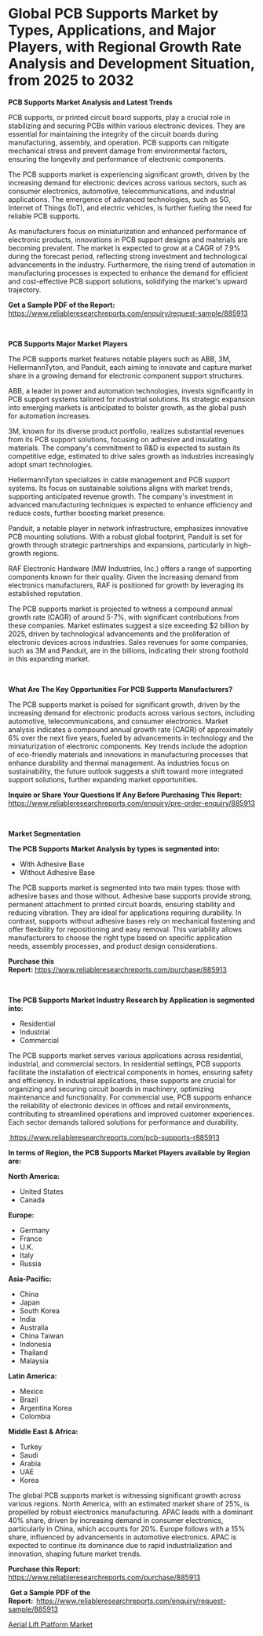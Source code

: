 <p><h1>Global PCB Supports Market by Types, Applications, and Major Players, with Regional Growth Rate Analysis and Development Situation, from 2025 to 2032</h1></p><p><strong>PCB Supports Market Analysis and Latest Trends</strong></p>
<p><p>PCB supports, or printed circuit board supports, play a crucial role in stabilizing and securing PCBs within various electronic devices. They are essential for maintaining the integrity of the circuit boards during manufacturing, assembly, and operation. PCB supports can mitigate mechanical stress and prevent damage from environmental factors, ensuring the longevity and performance of electronic components.</p><p>The PCB supports market is experiencing significant growth, driven by the increasing demand for electronic devices across various sectors, such as consumer electronics, automotive, telecommunications, and industrial applications. The emergence of advanced technologies, such as 5G, Internet of Things (IoT), and electric vehicles, is further fueling the need for reliable PCB supports.</p><p>As manufacturers focus on miniaturization and enhanced performance of electronic products, innovations in PCB support designs and materials are becoming prevalent. The market is expected to grow at a CAGR of 7.9% during the forecast period, reflecting strong investment and technological advancements in the industry. Furthermore, the rising trend of automation in manufacturing processes is expected to enhance the demand for efficient and cost-effective PCB support solutions, solidifying the market's upward trajectory.</p></p>
<p><strong>Get a Sample PDF of the Report:&nbsp;</strong> <a href="https://www.reliableresearchreports.com/enquiry/request-sample/885913?utm_campaign=2794&utm_medium=2&utm_source=Github&utm_content=ia&utm_term=10042025&utm_id=pcb-supports">https://www.reliableresearchreports.com/enquiry/request-sample/885913</a></p>
<p>&nbsp;</p>
<p><strong>PCB Supports Major Market Players</strong></p>
<p><p>The PCB supports market features notable players such as ABB, 3M, HellermannTyton, and Panduit, each aiming to innovate and capture market share in a growing demand for electronic component support structures.</p><p>ABB, a leader in power and automation technologies, invests significantly in PCB support systems tailored for industrial solutions. Its strategic expansion into emerging markets is anticipated to bolster growth, as the global push for automation increases.</p><p>3M, known for its diverse product portfolio, realizes substantial revenues from its PCB support solutions, focusing on adhesive and insulating materials. The company's commitment to R&D is expected to sustain its competitive edge, estimated to drive sales growth as industries increasingly adopt smart technologies.</p><p>HellermannTyton specializes in cable management and PCB support systems. Its focus on sustainable solutions aligns with market trends, supporting anticipated revenue growth. The company's investment in advanced manufacturing techniques is expected to enhance efficiency and reduce costs, further boosting market presence.</p><p>Panduit, a notable player in network infrastructure, emphasizes innovative PCB mounting solutions. With a robust global footprint, Panduit is set for growth through strategic partnerships and expansions, particularly in high-growth regions.</p><p>RAF Electronic Hardware (MW Industries, Inc.) offers a range of supporting components known for their quality. Given the increasing demand from electronics manufacturers, RAF is positioned for growth by leveraging its established reputation.</p><p>The PCB supports market is projected to witness a compound annual growth rate (CAGR) of around 5-7%, with significant contributions from these companies. Market estimates suggest a size exceeding $2 billion by 2025, driven by technological advancements and the proliferation of electronic devices across industries. Sales revenues for some companies, such as 3M and Panduit, are in the billions, indicating their strong foothold in this expanding market.</p></p>
<p>&nbsp;</p>
<p><strong>What Are The Key Opportunities For PCB Supports Manufacturers?</strong></p>
<p><p>The PCB supports market is poised for significant growth, driven by the increasing demand for electronic products across various sectors, including automotive, telecommunications, and consumer electronics. Market analysis indicates a compound annual growth rate (CAGR) of approximately 6% over the next five years, fueled by advancements in technology and the miniaturization of electronic components. Key trends include the adoption of eco-friendly materials and innovations in manufacturing processes that enhance durability and thermal management. As industries focus on sustainability, the future outlook suggests a shift toward more integrated support solutions, further expanding market opportunities.</p></p>
<p><strong>Inquire or Share Your Questions If Any Before Purchasing This Report:</strong> <a href="https://www.reliableresearchreports.com/enquiry/pre-order-enquiry/885913?utm_campaign=2794&utm_medium=2&utm_source=Github&utm_content=ia&utm_term=10042025&utm_id=pcb-supports">https://www.reliableresearchreports.com/enquiry/pre-order-enquiry/885913</a></p>
<p>&nbsp;</p>
<p><strong>Market Segmentation</strong></p>
<p><strong>The PCB Supports Market Analysis by types is segmented into:</strong></p>
<p><ul><li>With Adhesive Base</li><li>Without Adhesive Base</li></ul></p>
<p><p>The PCB supports market is segmented into two main types: those with adhesive bases and those without. Adhesive base supports provide strong, permanent attachment to printed circuit boards, ensuring stability and reducing vibration. They are ideal for applications requiring durability. In contrast, supports without adhesive bases rely on mechanical fastening and offer flexibility for repositioning and easy removal. This variability allows manufacturers to choose the right type based on specific application needs, assembly processes, and product design considerations.</p></p>
<p><strong>Purchase this Report:&nbsp;</strong><a href="https://www.reliableresearchreports.com/purchase/885913?utm_campaign=2794&utm_medium=2&utm_source=Github&utm_content=ia&utm_term=10042025&utm_id=pcb-supports">https://www.reliableresearchreports.com/purchase/885913</a></p>
<p>&nbsp;</p>
<p><strong>The PCB Supports Market Industry Research by Application is segmented into:</strong></p>
<p><ul><li>Residential</li><li>Industrial</li><li>Commercial</li></ul></p>
<p><p>The PCB supports market serves various applications across residential, industrial, and commercial sectors. In residential settings, PCB supports facilitate the installation of electrical components in homes, ensuring safety and efficiency. In industrial applications, these supports are crucial for organizing and securing circuit boards in machinery, optimizing maintenance and functionality. For commercial use, PCB supports enhance the reliability of electronic devices in offices and retail environments, contributing to streamlined operations and improved customer experiences. Each sector demands tailored solutions for performance and durability.</p></p>
<p><a href="https://www.reliableresearchreports.com/pcb-supports-r885913?utm_campaign=2794&utm_medium=2&utm_source=Github&utm_content=ia&utm_term=10042025&utm_id=pcb-supports">&nbsp;https://www.reliableresearchreports.com/pcb-supports-r885913</a></p>
<p><strong>In terms of Region, the PCB Supports Market Players available by Region are:</strong></p>
<p>
    <p> <strong> North America: </strong>
        <ul>
            <li>United States</li>
            <li>Canada</li>
        </ul>
        </p> 
    <p> <strong> Europe: </strong>
        <ul>
            <li>Germany</li>
            <li>France</li>
            <li>U.K.</li>
            <li>Italy</li>
            <li>Russia</li>
        </ul>
        </p> 
    <p> <strong> Asia-Pacific: </strong>
        <ul>
            <li>China</li>
            <li>Japan</li>
            <li>South Korea</li>
            <li>India</li>
            <li>Australia</li>
            <li>China Taiwan</li>
            <li>Indonesia</li>
            <li>Thailand</li>
            <li>Malaysia</li>
        </ul>
        </p> 
    <p> <strong> Latin America: </strong>
        <ul>
            <li>Mexico</li>
            <li>Brazil</li>
            <li>Argentina Korea</li>
            <li>Colombia</li>
        </ul>
        </p> 
    <p> <strong> Middle East & Africa: </strong>
        <ul>
            <li>Turkey</li>
            <li>Saudi</li>
            <li>Arabia</li>
            <li>UAE</li>
            <li>Korea</li>
        </ul>
    </p>
    </p>
<p><p>The global PCB supports market is witnessing significant growth across various regions. North America, with an estimated market share of 25%, is propelled by robust electronics manufacturing. APAC leads with a dominant 40% share, driven by increasing demand in consumer electronics, particularly in China, which accounts for 20%. Europe follows with a 15% share, influenced by advancements in automotive electronics. APAC is expected to continue its dominance due to rapid industrialization and innovation, shaping future market trends.</p></p>
<p><strong>Purchase this Report: </strong><a href="https://www.reliableresearchreports.com/purchase/885913?utm_campaign=2794&utm_medium=2&utm_source=Github&utm_content=ia&utm_term=10042025&utm_id=pcb-supports">https://www.reliableresearchreports.com/purchase/885913</a></p>
<p>&nbsp;<strong>Get a Sample PDF of the Report:&nbsp;&nbsp;</strong><a href="https://www.reliableresearchreports.com/enquiry/request-sample/885913?utm_campaign=2794&utm_medium=2&utm_source=Github&utm_content=ia&utm_term=10042025&utm_id=pcb-supports">https://www.reliableresearchreports.com/enquiry/request-sample/885913</a></p>
<p><strong></strong></p>
<p><p><a href="https://github.com/tabormahay2f/Market-Research-Report-List-1/blob/main/aerial-lift-platform-market.md?utm_campaign=2794&utm_medium=2&utm_source=Github&utm_content=ia&utm_term=10042025&utm_id=pcb-supports">Aerial Lift Platform Market</a></p></p>
